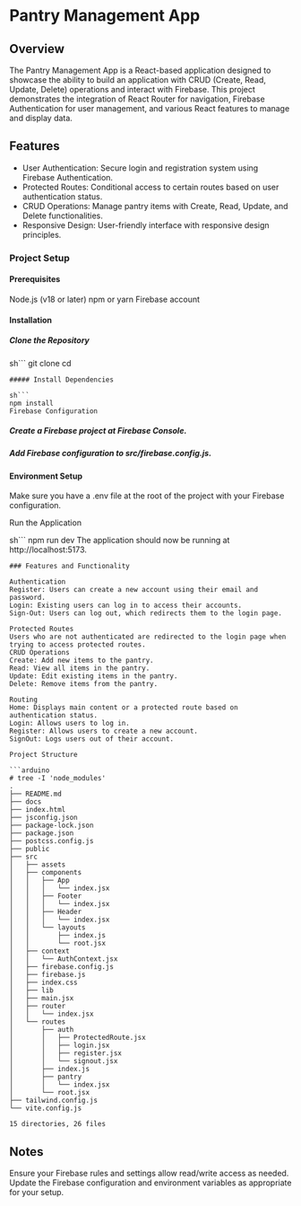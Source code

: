 # Pantry Management App

## Overview

The Pantry Management App is a React-based application designed to showcase the ability to build an application with CRUD (Create, Read, Update, Delete) operations and interact with Firebase. This project demonstrates the integration of React Router for navigation, Firebase Authentication for user management, and various React features to manage and display data.

## Features

* User Authentication: Secure login and registration system using Firebase Authentication.
* Protected Routes: Conditional access to certain routes based on user authentication status.
* CRUD Operations: Manage pantry items with Create, Read, Update, and Delete functionalities.
* Responsive Design: User-friendly interface with responsive design principles.

### Project Setup

#### Prerequisites
Node.js (v18 or later)
npm or yarn
Firebase account

#### Installation

##### Clone the Repository

sh```
git clone <repository-url>
cd <project-directory>
```
##### Install Dependencies

sh```
npm install
Firebase Configuration
```

##### Create a Firebase project at Firebase Console.
##### Add Firebase configuration to src/firebase.config.js.

#### Environment Setup

Make sure you have a .env file at the root of the project with your Firebase configuration.

Run the Application

sh```
npm run dev
The application should now be running at http://localhost:5173.
```
### Features and Functionality

Authentication
Register: Users can create a new account using their email and password.
Login: Existing users can log in to access their accounts.
Sign-Out: Users can log out, which redirects them to the login page.

Protected Routes
Users who are not authenticated are redirected to the login page when trying to access protected routes.
CRUD Operations
Create: Add new items to the pantry.
Read: View all items in the pantry.
Update: Edit existing items in the pantry.
Delete: Remove items from the pantry.

Routing
Home: Displays main content or a protected route based on authentication status.
Login: Allows users to log in.
Register: Allows users to create a new account.
SignOut: Logs users out of their account.

Project Structure

```arduino
# tree -I 'node_modules'
.
├── README.md
├── docs
├── index.html
├── jsconfig.json
├── package-lock.json
├── package.json
├── postcss.config.js
├── public
├── src
│   ├── assets
│   ├── components
│   │   ├── App
│   │   │   └── index.jsx
│   │   ├── Footer
│   │   │   └── index.jsx
│   │   ├── Header
│   │   │   └── index.jsx
│   │   └── layouts
│   │       ├── index.js
│   │       └── root.jsx
│   ├── context
│   │   └── AuthContext.jsx
│   ├── firebase.config.js
│   ├── firebase.js
│   ├── index.css
│   ├── lib
│   ├── main.jsx
│   ├── router
│   │   └── index.jsx
│   └── routes
│       ├── auth
│       │   ├── ProtectedRoute.jsx
│       │   ├── login.jsx
│       │   ├── register.jsx
│       │   └── signout.jsx
│       ├── index.js
│       ├── pantry
│       │   └── index.jsx
│       └── root.jsx
├── tailwind.config.js
└── vite.config.js

15 directories, 26 files
```

## Notes
Ensure your Firebase rules and settings allow read/write access as needed.
Update the Firebase configuration and environment variables as appropriate for your setup.